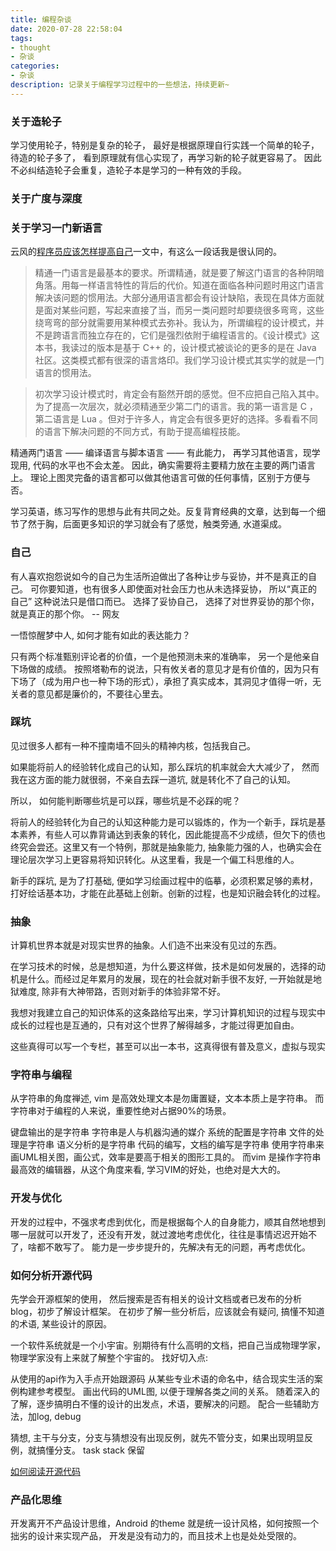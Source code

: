 ```yaml
---
title: 编程杂谈
date: 2020-07-28 22:58:04
tags: 
- thought
- 杂谈
categories:
- 杂谈
description: 记录关于编程学习过程中的一些想法，持续更新~
---
```


### 关于造轮子

学习使用轮子，特别是复杂的轮子， 最好是根据原理自行实践一个简单的轮子， 待造的轮子多了， 看到原理就有信心实现了，再学习新的轮子就更容易了。 
因此不必纠结造轮子会重复，造轮子本是学习的一种有效的手段。

### 关于广度与深度

### 关于学习一门新语言
	
云风的[程序员应该怎样提高自己](https://blog.codingnow.com/2019/07/top_programmer.html)一文中，有这么一段话我是很认同的。

> 精通一门语言是最基本的要求。所谓精通，就是要了解这门语言的各种阴暗角落。用每一样语言特性的背后的代价。知道在面临各种问题时用这门语言解决该问题的惯用法。大部分通用语言都会有设计缺陷，表现在具体方面就是面对某些问题，写起来直接了当，而另一类问题时却要绕很多弯弯，这些绕弯弯的部分就需要用某种模式去弥补。我认为，所谓编程的设计模式，并不是跨语言而独立存在的，它们是强烈依附于编程语言的。《设计模式》这本书，我读过的版本是基于 C++ 的，设计模式被谈论的更多的是在 Java 社区。这类模式都有很深的语言烙印。我们学习设计模式其实学的就是一门语言的惯用法。

> 初次学习设计模式时，肯定会有豁然开朗的感觉。但不应把自己陷入其中。为了提高一次层次，就必须精通至少第二门的语言。我的第一语言是 C ，第二语言是 Lua 。但对于许多人，肯定会有很多更好的选择。多看看不同的语言下解决问题的不同方式，有助于提高编程技能。

精通两门语言 —— 编译语言与脚本语言 —— 有此能力， 再学习其他语言，现学现用, 代码的水平也不会太差。 因此，确实需要将主要精力放在主要的两门语言上。
理论上图灵完备的语言都可以做其他语言可做的任何事情，区别于方便与否。

学习英语，练习写作的思想与此有共同之处。反复背育经典的文章，达到每一个细节了然于胸，后面更多知识的学习就会有了感觉，触类旁通, 水道渠成。

### 自己

有人喜欢抱怨说如今的自己为生活所迫做出了各种让步与妥协，并不是真正的自己。 可你要知道，也有很多人即使面对社会压力也从未选择妥协， 所以“真正的自己” 这种说法只是借口而已。 选择了妥协自己， 选择了对世界妥协的那个你，就是真正的那个你。 -- 网友

一悟惊醒梦中人, 如何才能有如此的表达能力？

只有两个标准甄别评论者的价值，一个是他预测未来的准确率， 另一个是他亲自下场做的成绩。 按照塔勒布的说法，只有攸关者的意见才是有价值的，因为只有下场了（成为用户也一种下场的形式），承担了真实成本，其洞见才值得一听，无关者的意见都是廉价的，不要往心里去。 

### 踩坑

见过很多人都有一种不撞南墙不回头的精神内核，包括我自己。 

如果能将前人的经验转化成自己的认知，那么踩坑的机率就会大大减少了， 然而我在这方面的能力就很弱，不亲自去踩一道坑, 就是转化不了自己的认知。 

所以， 如何能判断哪些坑是可以踩，哪些坑是不必踩的呢？ 

将前人的经验转化为自己的认知这种能力是可以锻炼的，作为一个新手，踩坑是基本素养，有些人可以靠背诵达到表象的转化，因此能提高不少成绩，但欠下的债也终究会尝还。这里又有一个特例，那就是抽象能力, 抽象能力强的人，也确实会在理论层次学习上更容易将知识转化。从这里看，我是一个偏工科思维的人。 

新手的踩坑, 是为了打基础, 便如学习绘画过程中的临摹，必须积累足够的素材，打好绘话基本功，才能在此基础上创新。创新的过程，也是知识融会转化的过程。

### 抽象
计算机世界本就是对现实世界的抽象。人们造不出来没有见过的东西。 

在学习技术的时候，总是想知道，为什么要这样做，技术是如何发展的，选择的动机是什么。而经过足年累月的发展，现在的社会就对新手很不友好, 一开始就是地狱难度, 除非有大神带路，否则对新手的体验非常不好。

我想对我建立自己的知识体系的这条路给写出来，学习计算机知识的过程与现实中成长的过程也是互通的，只有对这个世界了解得越多，才能过得更加自由。

这些真得可以写一个专栏，甚至可以出一本书，这真得很有普及意义，虚拟与现实

### 字符串与编程

从字符串的角度禅述, vim 是高效处理文本是勿庸置疑，文本本质上是字符串。
而字符串对于编程的人来说，重要性绝对占据90%的场景。

键盘输出的是字符串
字符串是人与机器沟通的媒介
系统的配置是字符串
文件的处理是字符串
语义分析的是字符串
代码的编写，文档的编写是字符串
使用字符串来画UML相关图，画公式，效率是要高于相关的图形工具的。
而vim 是操作字符串最高效的编辑器，从这个角度来看, 学习VIM的好处，也绝对是大大的。

### 开发与优化
开发的过程中，不强求考虑到优化，而是根据每个人的自身能力，顺其自然地想到哪一层就可以开发了，还没有开发，就过渡地考虑优化，往往是事情迟迟开始不了，啥都不敢写了。
能力是一步步提升的，先解决有无的问题，再考虑优化。

### 如何分析开源代码

先学会开源框架的使用，
然后搜索是否有相关的设计文档或者已发布的分析blog，初步了解设计框架。
在初步了解一些分析后，应该就会有疑问, 搞懂不知道的术语, 某些设计的原因。

一个软件系统就是一个小宇宙。别期待有什么高明的文档，把自己当成物理学家，物理学家没有上来就了解整个宇宙的。
找好切入点:
	
从使用的api作为入手点开始跟源码
从某些专业术语的命名中，结合现实生活的案例构建参考模型。
画出代码的UML图, 以便于理解各类之间的关系。
随着深入的了解，逐步搞明白不懂的设计的出发点，术语，要解决的问题。
配合一些辅助方法，加log, debug

猜想, 主干与分支，分支与猜想没有出现反例，就先不管分支，如果出现明显反例，就搞懂分支。
task stack 保留

[如何阅读开源代码](https://www.codedump.info/post/20200605-how-to-read-code-v2020/)

### 产品化思维

开发离开不产品设计思维，Android 的theme 就是统一设计风格，如何按照一个拙劣的设计来实现产品， 开发是没有动力的，而且技术上也是处处受限的。



